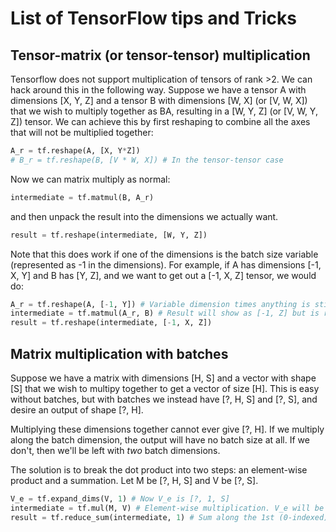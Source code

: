List of TensorFlow tips and Tricks
==================================

Tensor-matrix (or tensor-tensor) multiplication
-----------------------------------------------

Tensorflow does not support multiplication of tensors of rank >2. We can hack around this in the following way.
Suppose we have a tensor A with dimensions [X, Y, Z] and a tensor B with dimensions [W, X] (or [V, W, X]) that
we wish to multiply together as BA, resulting in a [W, Y, Z] (or [V, W, Y, Z]) tensor. We can achieve this by first
reshaping to combine all the axes that will not be multiplied together:
```python
A_r = tf.reshape(A, [X, Y*Z])
# B_r = tf.reshape(B, [V * W, X]) # In the tensor-tensor case
```

Now we can matrix multiply as normal:
```python
intermediate = tf.matmul(B, A_r)
```

and then unpack the result into the dimensions we actually want.
```python
result = tf.reshape(intermediate, [W, Y, Z])
```

Note that this does work if one of the dimensions is the batch size variable (represented as -1 in the dimensions).
For example, if A has dimensions [-1, X, Y] and B has [Y, Z], and we want to get out a [-1, X, Z] tensor, we would do:

```python
A_r = tf.reshape(A, [-1, Y]) # Variable dimension times anything is still variable. I.e. -1 * X = -1, by TensorFlow dimension logic.
intermediate = tf.matmul(A_r, B) # Result will show as [-1, Z] but is really [-1 * X, Z]
result = tf.reshape(intermediate, [-1, X, Z])
```

Matrix multiplication with batches
----------------------------------

Suppose we have a matrix with dimensions [H, S] and a vector with shape [S] that we wish to multipy together to get a vector
of size [H]. This is easy without batches, but with batches we instead have [?, H, S] and [?, S], and desire an output of shape [?, H].

Multiplying these dimensions together cannot ever give [?, H].
If we multiply along the batch dimension, the output will have no batch size at all.
If we don't, then we'll be left with *two* batch dimensions.

The solution is to break the dot product into two steps: an element-wise product and a summation. Let M be [?, H, S] and V be [?, S].

```python
V_e = tf.expand_dims(V, 1) # Now V_e is [?, 1, S]
intermediate = tf.mul(M, V) # Element-wise multiplication. V_e will be broadcost along the "H" dimension, giving us a [?, H, S] tensor.
result = tf.reduce_sum(intermediate, 1) # Sum along the 1st (0-indexed) column. This is now [?, H]
```
